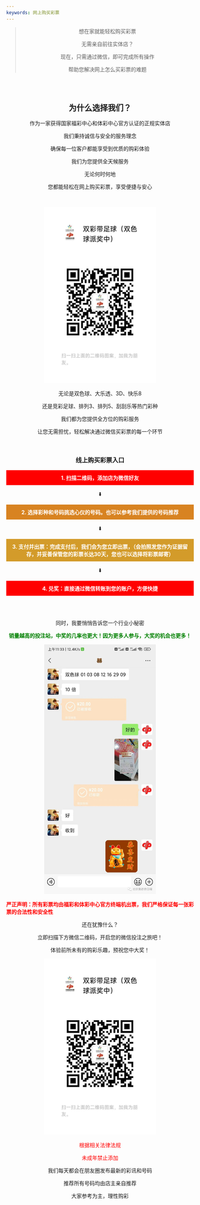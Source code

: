 ```yaml
---
keywords: 网上购买彩票
---
```

> <p align="center">想在家就能轻松购买彩票</p>
> <p align="center">无需亲自前往实体店？</p>
> <p align="center">现在，只需通过微信，即可完成所有操作</p>
> <p align="center">帮助您解决网上怎么买彩票的难题</p> 
<br>
<br>

<link rel="stylesheet" href="style.css">

<h2 style="text-align: center;">为什么选择我们？</h2>
<p align="center">作为一家获得国家福彩中心和体彩中心官方认证的正规实体店</p> 
<p align="center">我们秉持诚信与安全的服务理念</p> 
<p align="center">确保每一位客户都能享受到优质的购彩体验</p> 
<p align="center">我们为您提供全天候服务</p> 
<p align="center">无论何时何地</p> 
<p align="center">您都能轻松在网上购买彩票，享受便捷与安心</p> 
<br>
<p align="center"><img src="fetch_url.jpg"  width="300"></p> 

<p align="center">无论是双色球、大乐透、3D、快乐8</p> 
<p align="center">还是竞彩足球、排列3、排列5、刮刮乐等热门彩种</p> 
<p align="center">我们都为您提供全方位的购彩服务</p> 
<p align="center">让您无需担忧，轻松解决通过微信买彩票的每一个环节</p> 


<i class="fas fa-arrow-right"></i>

<br>


<h3 style="text-align: center;">线上购买彩票入口</h3>
<div style="background-color: red; padding: 10px;color:#ffffff; text-align: center; font-weight: bold;">
    1. 扫描二维码，添加店为微信好友
</div>
<p align="center">⬇️ </p> 


<div style="background-color: #d88321;color:#ffffff; padding: 10px; text-align: center; font-weight: bold;">
    2. 选择彩种和号码挑选心仪的号码。也可以参考我们提供的号码推荐
</div>

<p align="center">⬇️ </p> 

<div style="background-color: #d39b2a;color:#ffffff; padding: 10px; text-align: center; font-weight: bold;">
    3. 支付并出票：完成支付后，我们会为您立即出票，（会拍照发您作为证据留存，并妥善保管您的彩票长达30天，您也可以选择将彩票邮寄）
</div>

<p align="center">⬇️ </p> 

<div style="background-color: red;color:#ffffff; padding: 10px; text-align: center; font-weight: bold;">
    4. 兑奖：直接通过微信转账到您的账户，方便快捷
</div>

<br><br>



<p align="center">同时，我要悄悄告诉您一个行业小秘密</p> 

<p align="center" style="color: green; font-weight: bold;">销量越高的投注站，中奖的几率也更大！因为更多人参与，大奖的机会也更多！</p> 

<p align="center"><img src="fetch_url (1).jpg"  width="300"></p> 
<p  style="color: red; font-weight: bold;">严正声明：所有彩票均由福彩和体彩中心官方终端机出票，我们严格保证每一张彩票的合法性和安全性</p> 

<p align="center">还在犹豫什么？</p> 
<p align="center">立即扫描下方微信二维码，开启您的微信投注之旅吧！</p> 
<p align="center">体验前所未有的购彩乐趣，预祝您中大奖！</p> 

<p align="center"><img src="fetch_url.jpg"  width="300"></p> 








<p align="center" style="color: red;">根据相关法律法规</p> 
<p align="center" style="color: red;">未成年禁止添加</p> 


<p align="center">我们每天都会在朋友圈发布最新的彩讯和号码</p> 
<p align="center">推荐所有号码均由店主亲自推荐</p> 
<p align="center">大家参考为主，理性购彩</p> 











